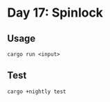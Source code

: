 # Day 17: Spinlock

## Usage

```shell
cargo run <input>
```

## Test

```shell
cargo +nightly test
```